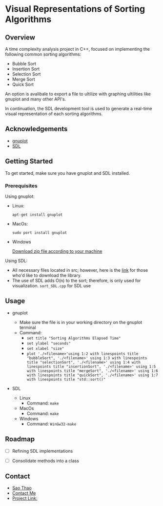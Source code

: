 
# Visual Representations of Sorting Algorithms



## Overview

A time complexity analysis project in C++, focused on implementing the following common sorting algorithms:
-  Bubble Sort
-  Insertion Sort
- Selection Sort
- Merge Sort
- Quick Sort

An option is avalibale to export a file to ultilize with graphing ultilities like gnuplot and many other API's.

In continuation, the SDL development tool is used to generate a real-time visual representation of each sorting algorithms.
## Acknowledgements

 - [gnuplot](http://www.gnuplot.info/)
 - [SDL](https://www.libsdl.org/)
 

## Getting Started
To get started, make sure you have gnuplot and SDL installed.

### Prerequisites
Using gnuplot:
- Linux:

    ```apt-get install gnuplot```

- MacOs:

    ```sudo port install gnuplot```
    
- Windows

    [Download zip file according to your machine](http://www.gnuplot.info/)

Using SDL:

- All necessary files located in src; however, here is the [link](https://www.libsdl.org/) for those who'd like to download the library.
- The use of SDL adds O(n) to the sort; therefore, is only used for visualization.  ```sort_SDL.cpp``` for SDL use
## Usage
- gnuplot
    - Make sure the file is in your working directory on the gnuplot terminal
    - Command:
        - ```set title "Sorting Algorithms Elapsed Time"```
        - ```set ylabel "seconds"```
        - ```set xlabel "size"```
        - ```plot './<filename>'using 1:2 with linespoints title "bubbleSort", './<filename>' using 1:3 with linespoints title "selectionSort", './<filename>' using 1:4 with linespoints title "insertionSort", './<filename>' using 1:5 with linespoints title "mergeSort", './<filename>' using 1:6 with linespoints title "quickSort", './<filename>' using 1:7 with linespoints title "std::sort()"```


- SDL
    - Linux
        - Command: ```make```
    - MacOs
        - Command: ```make```
    - Windows 
        - Command: ```WinGw32-make```
## Roadmap

- [ ] Refining SDL implementations

- [ ] Consolidate methods into a class


## Contact

- [Sao Thao](https://github.com/sdthao)
- [Contact Me](mailto:sao_thao19@yahoo.com)
- [Project Link:](https://github.com/sdthao/Sorting-Algorithm-Analysis)
